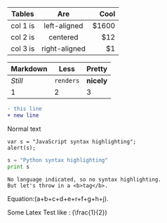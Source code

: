 | Tables   |      Are      |  Cool |
|----------|:-------------:|------:|
| col 1 is |  left-aligned | $1600 |
| col 2 is |    centered   |   $12 |
| col 3 is | right-aligned |    $1 |

Markdown | Less | Pretty
--- | --- | ---
*Still* | `renders` | **nicely**
1 | 2 | 3

```diff
- this line
+ new line
```

Normal text

    var s = "JavaScript syntax highlighting";
    alert(s);

 
```python
s = "Python syntax highlighting"
print s
```
 
```
No language indicated, so no syntax highlighting. 
But let's throw in a <b>tag</b>.
```

Equation:\(a+b+c+d+e+r+f+g+h+j\).


Some Latex Test like : \(\frac{1}{2}\)
